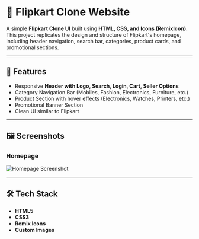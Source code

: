 # 🛒 Flipkart Clone Website

A simple **Flipkart Clone UI** built using **HTML, CSS, and Icons (RemixIcon)**.  
This project replicates the design and structure of Flipkart's homepage, including header navigation, search bar, categories, product cards, and promotional sections.

---

## 🚀 Features
- Responsive **Header with Logo, Search, Login, Cart, Seller Options**
- Category Navigation Bar (Mobiles, Fashion, Electronics, Furniture, etc.)
- Product Section with hover effects (Electronics, Watches, Printers, etc.)
- Promotional Banner Section
- Clean UI similar to Flipkart

---

## 🖼️ Screenshots

### Homepage
![Homepage Screenshot](https://github.com/user-attachments/assets/55aa0e92-3a4c-434b-b840-f7aab7c217e5
)



---

## 🛠️ Tech Stack
- **HTML5**
- **CSS3**
- **Remix Icons**
- **Custom Images**


